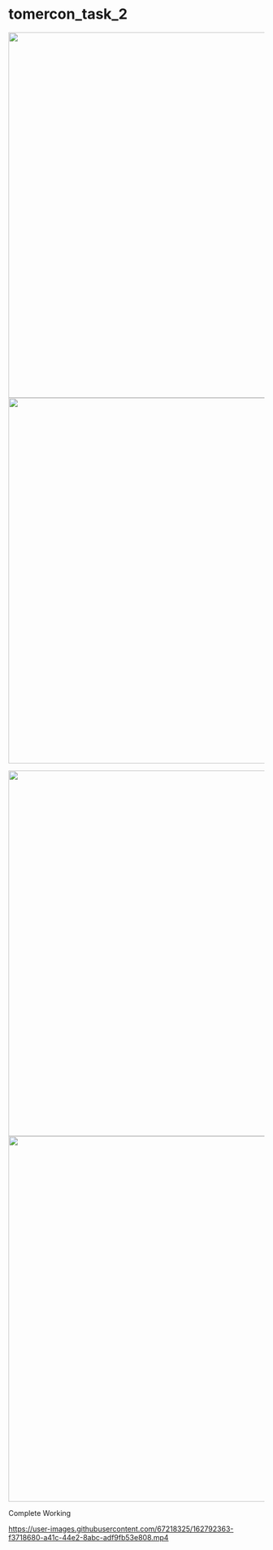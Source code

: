 # tomercon_task_2

<img src="https://user-images.githubusercontent.com/67218325/162785389-62c46561-704f-4bef-9797-7b25b3b8ad2c.png"  height="720"> <img src="https://user-images.githubusercontent.com/67218325/162788073-768b1607-6674-4db1-b4e1-a22a4f186b14.gif"  height="720">

<img src="https://user-images.githubusercontent.com/67218325/162789909-26ec7211-f5f7-4ea7-94cb-6e85ba027ca2.png"  height="720"> <img src="https://user-images.githubusercontent.com/67218325/162787784-ac5d6c38-944c-42fb-8b7f-fc1feba6fa68.png"  height="720">

Complete Working

https://user-images.githubusercontent.com/67218325/162792363-f3718680-a41c-44e2-8abc-adf9fb53e808.mp4


